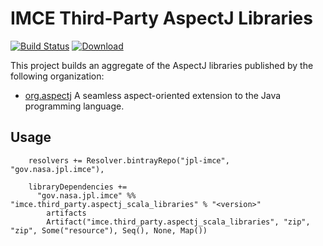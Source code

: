 # IMCE Third-Party AspectJ Libraries

[![Build Status](https://travis-ci.org/JPL-IMCE/imce.third_party.aspectj_libraries.svg?branch=master)](https://travis-ci.org/JPL-IMCE/imce.third_party.aspectj_libraries)
[ ![Download](https://api.bintray.com/packages/jpl-imce/gov.nasa.jpl.imce/imce.third_party.aspectj_libraries/images/download.svg) ](https://bintray.com/jpl-imce/gov.nasa.jpl.imce/imce.third_party.aspectj_libraries/_latestVersion)
 
This project builds an aggregate of the AspectJ libraries published by the following organization:

- [org.aspectj](http://www.eclipse.org/aspectj/) A seamless aspect-oriented extension to the Java programming language.

## Usage

```
    resolvers += Resolver.bintrayRepo("jpl-imce", "gov.nasa.jpl.imce"),

    libraryDependencies += 
      "gov.nasa.jpl.imce" %% "imce.third_party.aspectj_scala_libraries" % "<version>"
        artifacts
        Artifact("imce.third_party.aspectj_scala_libraries", "zip", "zip", Some("resource"), Seq(), None, Map())
```